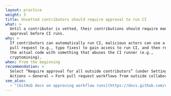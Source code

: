 ```yaml
---
layout: practice
weight: 3
title: Unvetted contributors should require approval to run CI
what: >
  Until a contributor is vetted, their contributions should require manual
  approval before CI runs.
why: >
  If contributors can automatically run CI, malicious actors can use a trivial
  pull request (e.g., typo fixes) to gain access to run CI, and then replace
  the actual code with something that abuses the CI runner (e.g.,
  cryptomining).
when: From the beginning
recommendation: >
  Select “Require approval for all outside contributors” (under Settings →
  Actions → General → Fork pull request workflows from outside collaborators)
see_also:
  - "[GitHub docs on approving workflow runs](https://docs.github.com/en/actions/managing-workflow-runs-and-deployments/managing-workflow-runs/approving-workflow-runs-from-public-forks#approving-workflow-runs-on-a-pull-request-from-a-public-fork)"
---
```

